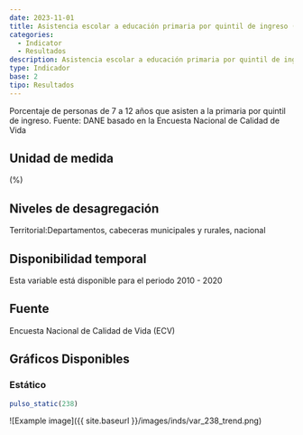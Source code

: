 ```yaml
---
date: 2023-11-01
title: Asistencia escolar a educación primaria por quintil de ingreso (%) - quintil 1
categories:
  - Indicator
  - Resultados
description: Asistencia escolar a educación primaria por quintil de ingreso (%) - quintil 1
type: Indicador
base: 2
tipo: Resultados
--- 
```


Porcentaje de personas de 7 a 12 años que asisten a la primaria por quintil de ingreso.
Fuente: DANE basado en la Encuesta Nacional de Calidad de Vida

## Unidad de medida
(%)

## Niveles de desagregación
Territorial:Departamentos, cabeceras municipales y rurales, nacional

## Disponibilidad temporal
Esta variable está disponible para el periodo 2010 - 2020

## Fuente
Encuesta Nacional de Calidad de Vida (ECV)

## Gráficos Disponibles

### Estático

``` R
pulso_static(238)
```

![Example image]({{ site.baseurl }}/images/inds/var_238_trend.png)